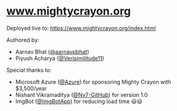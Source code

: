 # www.mightycrayon.org

Deployed live to: https://www.mightycrayon.org/index.html

Authored by:

* Aarnav Bhat ([@aarnavpbhat](https://github.com/aarnavpbhat))
* Piyush Acharya ([@Verisimilitude11](https://github.com/Verisimilitude11))

Special thanks to:
* Microsoft Azure ([@Azure](https://github.com/Azure)) for sponsoring Mighty Crayon with $3,500/year
* Nishant Vikramaditya ([@Nv7-GitHub](https://github.com/Nv7-GitHub)) for version 1.0
* ImgBot ([@ImgBotApp](https://github.com/ImgBotApp)) for reducing load time 😃😃
